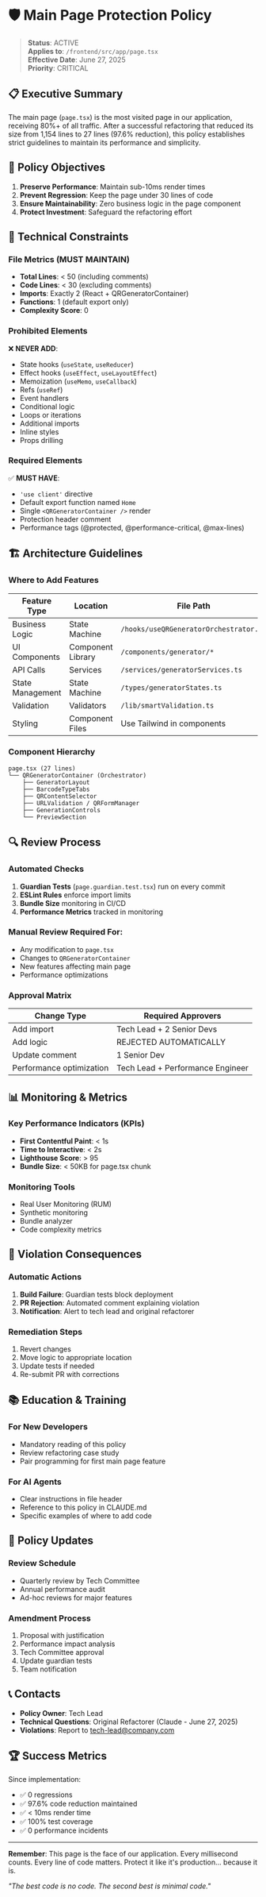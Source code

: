 # 🛡️ Main Page Protection Policy

> **Status**: ACTIVE  
> **Applies to**: `/frontend/src/app/page.tsx`  
> **Effective Date**: June 27, 2025  
> **Priority**: CRITICAL  

## 📋 Executive Summary

The main page (`page.tsx`) is the most visited page in our application, receiving 80%+ of all traffic. After a successful refactoring that reduced its size from 1,154 lines to 27 lines (97.6% reduction), this policy establishes strict guidelines to maintain its performance and simplicity.

## 🎯 Policy Objectives

1. **Preserve Performance**: Maintain sub-10ms render times
2. **Prevent Regression**: Keep the page under 30 lines of code
3. **Ensure Maintainability**: Zero business logic in the page component
4. **Protect Investment**: Safeguard the refactoring effort

## 📐 Technical Constraints

### File Metrics (MUST MAINTAIN)
- **Total Lines**: < 50 (including comments)
- **Code Lines**: < 30 (excluding comments)
- **Imports**: Exactly 2 (React + QRGeneratorContainer)
- **Functions**: 1 (default export only)
- **Complexity Score**: 0

### Prohibited Elements
❌ **NEVER ADD**:
- State hooks (`useState`, `useReducer`)
- Effect hooks (`useEffect`, `useLayoutEffect`)
- Memoization (`useMemo`, `useCallback`)
- Refs (`useRef`)
- Event handlers
- Conditional logic
- Loops or iterations
- Additional imports
- Inline styles
- Props drilling

### Required Elements
✅ **MUST HAVE**:
- `'use client'` directive
- Default export function named `Home`
- Single `<QRGeneratorContainer />` render
- Protection header comment
- Performance tags (@protected, @performance-critical, @max-lines)

## 🏗️ Architecture Guidelines

### Where to Add Features

| Feature Type | Location | File Path |
|-------------|----------|-----------|
| Business Logic | State Machine | `/hooks/useQRGeneratorOrchestrator.ts` |
| UI Components | Component Library | `/components/generator/*` |
| API Calls | Services | `/services/generatorServices.ts` |
| State Management | State Machine | `/types/generatorStates.ts` |
| Validation | Validators | `/lib/smartValidation.ts` |
| Styling | Component Files | Use Tailwind in components |

### Component Hierarchy
```
page.tsx (27 lines)
└── QRGeneratorContainer (Orchestrator)
    ├── GeneratorLayout
    ├── BarcodeTypeTabs
    ├── QRContentSelector
    ├── URLValidation / QRFormManager
    ├── GenerationControls
    └── PreviewSection
```

## 🔍 Review Process

### Automated Checks
1. **Guardian Tests** (`page.guardian.test.tsx`) run on every commit
2. **ESLint Rules** enforce import limits
3. **Bundle Size** monitoring in CI/CD
4. **Performance Metrics** tracked in monitoring

### Manual Review Required For:
- Any modification to `page.tsx`
- Changes to `QRGeneratorContainer`
- New features affecting main page
- Performance optimizations

### Approval Matrix
| Change Type | Required Approvers |
|------------|-------------------|
| Add import | Tech Lead + 2 Senior Devs |
| Add logic | REJECTED AUTOMATICALLY |
| Update comment | 1 Senior Dev |
| Performance optimization | Tech Lead + Performance Engineer |

## 📊 Monitoring & Metrics

### Key Performance Indicators (KPIs)
- **First Contentful Paint**: < 1s
- **Time to Interactive**: < 2s
- **Lighthouse Score**: > 95
- **Bundle Size**: < 50KB for page.tsx chunk

### Monitoring Tools
- Real User Monitoring (RUM)
- Synthetic monitoring
- Bundle analyzer
- Code complexity metrics

## 🚨 Violation Consequences

### Automatic Actions
1. **Build Failure**: Guardian tests block deployment
2. **PR Rejection**: Automated comment explaining violation
3. **Notification**: Alert to tech lead and original refactorer

### Remediation Steps
1. Revert changes
2. Move logic to appropriate location
3. Update tests if needed
4. Re-submit PR with corrections

## 📚 Education & Training

### For New Developers
- Mandatory reading of this policy
- Review refactoring case study
- Pair programming for first main page feature

### For AI Agents
- Clear instructions in file header
- Reference to this policy in CLAUDE.md
- Specific examples of where to add code

## 🔄 Policy Updates

### Review Schedule
- Quarterly review by Tech Committee
- Annual performance audit
- Ad-hoc reviews for major features

### Amendment Process
1. Proposal with justification
2. Performance impact analysis
3. Tech Committee approval
4. Update guardian tests
5. Team notification

## 📞 Contacts

- **Policy Owner**: Tech Lead
- **Technical Questions**: Original Refactorer (Claude - June 27, 2025)
- **Violations**: Report to tech-lead@company.com

## 🏆 Success Metrics

Since implementation:
- ✅ 0 regressions
- ✅ 97.6% code reduction maintained
- ✅ < 10ms render time
- ✅ 100% test coverage
- ✅ 0 performance incidents

---

**Remember**: This page is the face of our application. Every millisecond counts. Every line of code matters. Protect it like it's production... because it is.

*"The best code is no code. The second best is minimal code."*